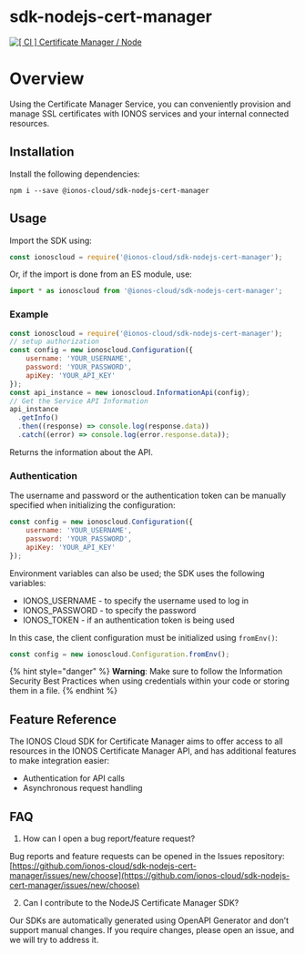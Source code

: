 # sdk-nodejs-cert-manager
[![[ CI ] Certificate Manager / Node](https://github.com/ionos-cloud/sdk-resources/actions/workflows/ci-certmanager-node.yml/badge.svg)](https://github.com/ionos-cloud/sdk-resources/actions/workflows/ci-certmanager-node.yml)
# Overview
Using the Certificate Manager Service, you can conveniently provision and manage SSL certificates with IONOS services and your internal connected resources.

## Installation

Install the following dependencies:

```shell
npm i --save @ionos-cloud/sdk-nodejs-cert-manager
```

## Usage
Import the SDK using:

```javascript
const ionoscloud = require('@ionos-cloud/sdk-nodejs-cert-manager');
```

Or, if the import is done from an ES module, use:

```javascript
import * as ionoscloud from '@ionos-cloud/sdk-nodejs-cert-manager';
```

### Example

```javascript
const ionoscloud = require('@ionos-cloud/sdk-nodejs-cert-manager');
// setup authorization
const config = new ionoscloud.Configuration({
    username: 'YOUR_USERNAME',
    password: 'YOUR_PASSWORD',
    apiKey: 'YOUR_API_KEY'
});
const api_instance = new ionoscloud.InformationApi(config);
// Get the Service API Information
api_instance
  .getInfo()
  .then((response) => console.log(response.data))
  .catch((error) => console.log(error.response.data));
```

Returns the information about the API.

### Authentication

The username and password or the authentication token can be manually specified when initializing the configuration:

```javascript
const config = new ionoscloud.Configuration({
    username: 'YOUR_USERNAME',
    password: 'YOUR_PASSWORD',
    apiKey: 'YOUR_API_KEY'
});
```

Environment variables can also be used; the SDK uses the following variables:

* IONOS\_USERNAME - to specify the username used to log in
* IONOS\_PASSWORD - to specify the password
* IONOS\_TOKEN - if an authentication token is being used

In this case, the client configuration must be initialized using `fromEnv()`:

```javascript
const config = new ionoscloud.Configuration.fromEnv();
```

{% hint style="danger" %}
**Warning**: Make sure to follow the Information Security Best Practices when using credentials within your code or storing them in a file.
{% endhint %}

## Feature Reference

The IONOS Cloud SDK for Certificate Manager aims to offer access to all resources in the IONOS Certificate Manager API, and has additional features to make integration easier:

* Authentication for API calls
* Asynchronous request handling

## FAQ

1. How can I open a bug report/feature request?

Bug reports and feature requests can be opened in the Issues repository: [https://github.com/ionos-cloud/sdk-nodejs-cert-manager/issues/new/choose](https://github.com/ionos-cloud/sdk-nodejs-cert-manager/issues/new/choose)

2. Can I contribute to the NodeJS Certificate Manager SDK?

Our SDKs are automatically generated using OpenAPI Generator and don’t support manual changes. If you require changes, please open an issue, and we will try to address it.